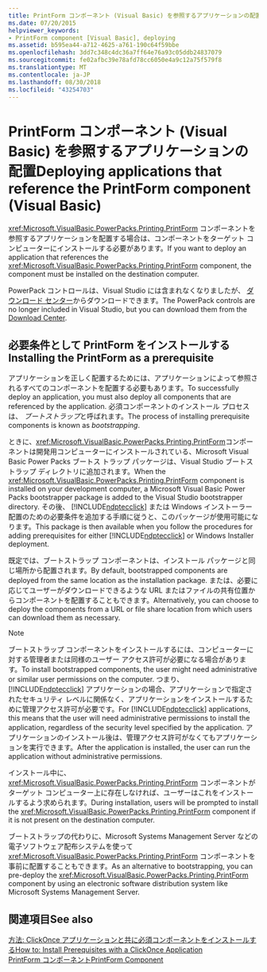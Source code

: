 ```yaml
---
title: PrintForm コンポーネント (Visual Basic) を参照するアプリケーションの配置
ms.date: 07/20/2015
helpviewer_keywords:
- PrintForm component [Visual Basic], deploying
ms.assetid: b595ea44-a712-4625-a761-190c64f59bbe
ms.openlocfilehash: 3dd7c348c4dc36a7ff64e76a93c05ddb24837079
ms.sourcegitcommit: fe02afbc39e78afd78cc6050e4a9c12a75f579f8
ms.translationtype: MT
ms.contentlocale: ja-JP
ms.lasthandoff: 08/30/2018
ms.locfileid: "43254703"
---
```

# <a name="deploying-applications-that-reference-the-printform-component-visual-basic"></a><span data-ttu-id="a66a2-102">PrintForm コンポーネント (Visual Basic) を参照するアプリケーションの配置</span><span class="sxs-lookup"><span data-stu-id="a66a2-102">Deploying applications that reference the PrintForm component (Visual Basic)</span></span>
<span data-ttu-id="a66a2-103"><xref:Microsoft.VisualBasic.PowerPacks.Printing.PrintForm> コンポーネントを参照するアプリケーションを配置する場合は、コンポーネントをターゲット コンピューターにインストールする必要があります。</span><span class="sxs-lookup"><span data-stu-id="a66a2-103">If you want to deploy an application that references the <xref:Microsoft.VisualBasic.PowerPacks.Printing.PrintForm> component, the component must be installed on the destination computer.</span></span>  
  
 <span data-ttu-id="a66a2-104">PowerPack コントロールは、Visual Studio には含まれなくなりましたが、 [ダウンロード センター](http://www.microsoft.com/en-us/download/details.aspx?id=25169)からダウンロードできます。</span><span class="sxs-lookup"><span data-stu-id="a66a2-104">The PowerPack controls are no longer included in Visual Studio, but you can download them from the [Download Center](http://www.microsoft.com/en-us/download/details.aspx?id=25169).</span></span>  
  
## <a name="installing-the-printform-as-a-prerequisite"></a><span data-ttu-id="a66a2-105">必要条件として PrintForm をインストールする</span><span class="sxs-lookup"><span data-stu-id="a66a2-105">Installing the PrintForm as a prerequisite</span></span>  
 <span data-ttu-id="a66a2-106">アプリケーションを正しく配置するためには、アプリケーションによって参照されるすべてのコンポーネントを配置する必要もあります。</span><span class="sxs-lookup"><span data-stu-id="a66a2-106">To successfully deploy an application, you must also deploy all components that are referenced by the application.</span></span> <span data-ttu-id="a66a2-107">必須コンポーネントのインストール プロセスは、 *ブートストラップ*と呼ばれます。</span><span class="sxs-lookup"><span data-stu-id="a66a2-107">The process of installing prerequisite components is known as *bootstrapping*.</span></span>  
  
 <span data-ttu-id="a66a2-108">ときに、<xref:Microsoft.VisualBasic.PowerPacks.Printing.PrintForm>コンポーネントは開発用コンピューターにインストールされている、Microsoft Visual Basic Power Packs ブートス トラップ パッケージは、Visual Studio ブートス トラップ ディレクトリに追加されます。</span><span class="sxs-lookup"><span data-stu-id="a66a2-108">When the <xref:Microsoft.VisualBasic.PowerPacks.Printing.PrintForm> component is installed on your development computer, a Microsoft Visual Basic Power Packs bootstrapper package is added to the Visual Studio bootstrapper directory.</span></span> <span data-ttu-id="a66a2-109">その後、 [!INCLUDE[ndptecclick](~/includes/ndptecclick-md.md)] または Windows インストーラー配置のための必要条件を追加する手順に従うと、このパッケージが使用可能になります。</span><span class="sxs-lookup"><span data-stu-id="a66a2-109">This package is then available when you follow the procedures for adding prerequisites for either [!INCLUDE[ndptecclick](~/includes/ndptecclick-md.md)] or Windows Installer deployment.</span></span>  
  
 <span data-ttu-id="a66a2-110">既定では、ブートストラップ コンポーネントは、インストール パッケージと同じ場所から配置されます。</span><span class="sxs-lookup"><span data-stu-id="a66a2-110">By default, bootstrapped components are deployed from the same location as the installation package.</span></span> <span data-ttu-id="a66a2-111">または、必要に応じてユーザーがダウンロードできるような URL またはファイルの共有位置からコンポーネントを配置することもできます。</span><span class="sxs-lookup"><span data-stu-id="a66a2-111">Alternatively, you can choose to deploy the components from a URL or file share location from which users can download them as necessary.</span></span>  
  
> [!NOTE]
>  <span data-ttu-id="a66a2-112">ブートストラップ コンポーネントをインストールするには、コンピューターに対する管理者または同様のユーザー アクセス許可が必要になる場合があります。</span><span class="sxs-lookup"><span data-stu-id="a66a2-112">To install bootstrapped components, the user might need administrative or similar user permissions on the computer.</span></span> <span data-ttu-id="a66a2-113">つまり、 [!INCLUDE[ndptecclick](~/includes/ndptecclick-md.md)] アプリケーションの場合、アプリケーションで指定されたセキュリティ レベルに関係なく、アプリケーションをインストールするために管理アクセス許可が必要です。</span><span class="sxs-lookup"><span data-stu-id="a66a2-113">For [!INCLUDE[ndptecclick](~/includes/ndptecclick-md.md)] applications, this means that the user will need administrative permissions to install the application, regardless of the security level specified by the application.</span></span> <span data-ttu-id="a66a2-114">アプリケーションのインストール後は、管理アクセス許可がなくてもアプリケーションを実行できます。</span><span class="sxs-lookup"><span data-stu-id="a66a2-114">After the application is installed, the user can run the application without administrative permissions.</span></span>  
  
 <span data-ttu-id="a66a2-115">インストール中に、 <xref:Microsoft.VisualBasic.PowerPacks.Printing.PrintForm> コンポーネントがターゲット コンピューター上に存在しなければ、ユーザーはこれをインストールするよう求められます。</span><span class="sxs-lookup"><span data-stu-id="a66a2-115">During installation, users will be prompted to install the <xref:Microsoft.VisualBasic.PowerPacks.Printing.PrintForm> component if it is not present on the destination computer.</span></span>  
  
 <span data-ttu-id="a66a2-116">ブートストラップの代わりに、Microsoft Systems Management Server などの電子ソフトウェア配布システムを使って <xref:Microsoft.VisualBasic.PowerPacks.Printing.PrintForm> コンポーネントを事前に配置することもできます。</span><span class="sxs-lookup"><span data-stu-id="a66a2-116">As an alternative to bootstrapping, you can pre-deploy the <xref:Microsoft.VisualBasic.PowerPacks.Printing.PrintForm> component by using an electronic software distribution system like Microsoft Systems Management Server.</span></span>  
  
## <a name="see-also"></a><span data-ttu-id="a66a2-117">関連項目</span><span class="sxs-lookup"><span data-stu-id="a66a2-117">See also</span></span>  
 [<span data-ttu-id="a66a2-118">方法: ClickOnce アプリケーションと共に必須コンポーネントをインストールする</span><span class="sxs-lookup"><span data-stu-id="a66a2-118">How to: Install Prerequisites with a ClickOnce Application</span></span>](/visualstudio/deployment/how-to-install-prerequisites-with-a-clickonce-application)  
 [<span data-ttu-id="a66a2-119">PrintForm コンポーネント</span><span class="sxs-lookup"><span data-stu-id="a66a2-119">PrintForm Component</span></span>](../../../visual-basic/developing-apps/printing/printform-component.md)
